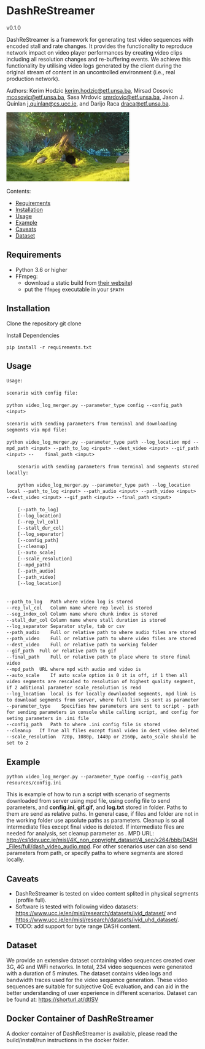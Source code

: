 # DashReStreamer

v0.1.0

DashReStreamer is a framework for generating test video sequences with encoded stall and rate changes. It provides the functionality to reproduce network impact on video player performances by creating video clips including all resolution changes and re-buffering events. We achieve this functionality by utilising video logs generated by the client during the original stream of content in an uncontrolled environment (i.e., real production network).


Authors: Kerim Hodzic <kerim.hodzic@etf.unsa.ba>, Mirsad Cosovic <mcosovic@etf.unsa.ba>, Sasa Mrdovic <smrdovic@etf.unsa.ba>, Jason J. Quinlan <j.quinlan@cs.ucc.ie>, and Darijo Raca <draca@etf.unsa.ba>.

![](./resources/bbb_ex1.gif)

Contents:

- [Requirements](#requirements)
- [Installation](#installation)
- [Usage](#usage)
- [Example](#example)
- [Caveats](#caveats)
- [Dataset](#dataset)



## Requirements

- Python 3.6 or higher
- FFmpeg:
    - download a static build from [their website](http://ffmpeg.org/download.html))
    - put the `ffmpeg` executable in your `$PATH`
    
    

## Installation

Clone the repository
	git clone 

Install Dependencies

	pip install -r requirements.txt
	
	
## Usage

	Usage:
	
	scenario with config file: 
	
	python video_log_merger.py --parameter_type config --config_path <input>
	
	scenario with sending parameters from terminal and downloading segments via mpd file:
        
	python video_log_merger.py --parameter_type path --log_location mpd --mpd_path <input> --path_to_log <input> --dest_video <input> --gif_path <input> --    final_path <input>
	
        scenario with sending parameters from terminal and segments stored locally:
	
        python video_log_merger.py --parameter_type path --log_location local --path_to_log <input> --path_audio <input> --path_video <input> --dest_video <input> --gif_path <input> --final_path <input>

		[--path_to_log]
		[--log_location] 
		[--rep_lvl_col]
		[--stall_dur_col]
		[--log_separator]
		[--config_path]
		[--cleanup]
		[--auto_scale]
		[--scale_resolution]
		[--mpd_path]
		[--path_audio]
		[--path_video]
		[--log_location]
	
	
	--path_to_log	Path where video log is stored
	--rep_lvl_col	Column name where rep level is stored
	--seg_index_col	Column name where chunk index is stored
	--stall_dur_col	Column name where stall duration is stored
	--log_separator	Separator style, tab or csv
	--path_audio	Full or relative path to where audio files are stored
	--path_video	Full or relative path to where video files are stored
	--dest_video	Full or relative path to working folder
	--gif_path	Full or relative path to gif
	--final_path	Full or relative path to place where to store final video
	--mpd_path	URL where mpd with audio and video is
	--auto_scale	If auto scale option is 0 it is off, if 1 then all video segments are rescaled to resolution of highest quality segment, if 2 aditional parameter scale_resolution is read
	--log_location	local is for locally downloaded segments, mpd link is to download segments from server, where full link is sent as parameter
	--parameter_type	Specifies how parameters are sent to script - path for sending parameters in console while calling script, and config for seting parameters in .ini file
	--config_path	Path to where .ini config file is stored
	--cleanup	If True all files except final video in dest_video deleted
	--scale_resolution	720p, 1080p, 1440p or 2160p, auto_scale should be set to 2
	
## Example 

	python video_log_merger.py --parameter_type config --config_path resources/config.ini
	

This is example of how to run a script with scenario of segments downloaded from server using mpd file, using config file to send parameters, and **config.ini**, **gif.gif**, and **log.txt** stored in <resources> folder. Paths to them are send as relative paths. In general case, if files and folder are not in the working folder use apsolute paths as parameters. Cleanup is <True> so all intermediate files except final video is deleted. If  intermediate files are needed for analysis, set cleanup parameter as <False>. MPD URL: <http://cs1dev.ucc.ie/misl/4K_non_copyright_dataset/4_sec/x264/bbb/DASH_Files/full/dash_video_audio.mpd>. For other scenarios user can also send parameters from path, or specify paths to where segments are stored locally.


## Caveats

- DashReStreamer is tested on video content splited in physical segments (profile full).
- Software is tested with following video datasets: <https://www.ucc.ie/en/misl/research/datasets/ivid_dataset/> and <https://www.ucc.ie/en/misl/research/datasets/ivid_uhd_dataset/>.
- TODO: add support for byte range DASH content.


## Dataset

We provide an extensive dataset containing video sequences created over 3G, 4G and WiFi networks. In total, 234 video sequences were generated with a duration of 5 minutes. The dataset contains video logs and bandwidth traces used for the video sequence generation. These video sequences are suitable for subjective QoE evaluation, and can aid in the better understanding of user experience in different scenarios. Dataset can be found at: <https://shorturl.at/dtISV>


## Docker Container of DashReStreamer

A docker container of DashReStreamer is available, please read the build/install/run instructions in the docker folder. 
